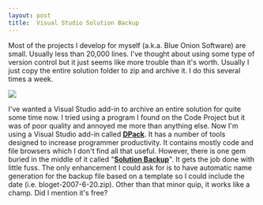 ```yaml
---
layout: post
title:  Visual Studio Solution Backup
---
```

Most of the projects I develop for myself (a.k.a. Blue Onion Software) are small. Usually less than 20,000 lines. I've thought about using some type of version control but it just seems like more trouble than it's worth. Usually I just copy the entire solution folder to zip and archive it. I do this several times a week.

![](http://www.usysware.com/dpack/images/SolutionBackup1.png)

I've wanted a Visual Studio add-in to archive an entire solution for quite some time now. I tried using a program I found on the Code Project but it was of poor quality and annoyed me more than anything else. Now I'm using a Visual Studio add-in called [**DPack**](http://www.usysware.com/dpack/). It has a number of tools designed to increase programmer productivity. It contains mostly code and file browsers which I don't find all that useful. However, there is one gem buried in the middle of it called "[**Solution Backup**](http://www.usysware.com/dpack/Backup.aspx)". It gets the job done with little fuss. The only enhancement I could ask for is to have automatic name generation for the backup file based on a template so I could include the date (i.e. bloget-2007-6-20.zip). Other than that minor quip, it works like a champ. Did I mention it's free?
